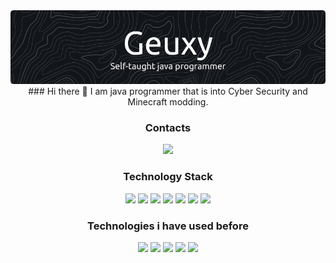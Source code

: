 <div align="center">
 <img src="https://github.com/Geuxy/geuxy/blob/main/banner.png">
</div>

<div align="center">
### Hi there 👋
 I am java programmer that is into Cyber Security and Minecraft modding.
</div>

<div align="center">
<h3>Contacts</h3>
  <a href="discord.txt">
   <img src="https://ziadoua.github.io/m3-Markdown-Badges/badges/Discord/discord2.svg">
  </a>
</div>

<div align="center">
<h3>Technology Stack</h3>
  <img src="https://ziadoua.github.io/m3-Markdown-Badges/badges/Java/java2.svg">
  <img src="https://ziadoua.github.io/m3-Markdown-Badges/badges/Kotlin/kotlin2.svg">
  <img src="https://ziadoua.github.io/m3-Markdown-Badges/badges/Python/python2.svg">
  <img src="https://ziadoua.github.io/m3-Markdown-Badges/badges/Linux/linux2.svg">
  <img src="https://ziadoua.github.io/m3-Markdown-Badges/badges/Windows/windows2.svg">
  <img src="https://ziadoua.github.io/m3-Markdown-Badges/badges/IDEA/idea2.svg">
  <img src="https://ziadoua.github.io/m3-Markdown-Badges/badges/PyCharm/pycharm2.svg">
</div>

<div align="center">
 <h3>Technologies i have used before</h3>
   <img src="https://ziadoua.github.io/m3-Markdown-Badges/badges/C++/c++2.svg">
   <img src="https://ziadoua.github.io/m3-Markdown-Badges/badges/C/c2.svg">
   <img src="https://ziadoua.github.io/m3-Markdown-Badges/badges/CSharp/csharp2.svg">
   <img src="https://ziadoua.github.io/m3-Markdown-Badges/badges/Rust/rust2.svg">
   <img src="https://ziadoua.github.io/m3-Markdown-Badges/badges/VisualStudioCode/visualstudiocode2.svg">
</div>

